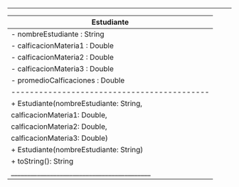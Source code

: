  ____________________________________________
|                 Estudiante                |
|-------------------------------------------|
| - nombreEstudiante : String               |
| - calficacionMateria1 : Double            |
| - calficacionMateria2 : Double            |
| - calficacionMateria3 : Double            |
| - promedioCalficaciones : Double          |
|-------------------------------------------|
| + Estudiante(nombreEstudiante: String,    |
|               calficacionMateria1: Double, |
|               calficacionMateria2: Double, |
|               calficacionMateria3: Double) |
| + Estudiante(nombreEstudiante: String)    |
| + toString(): String                      |
|___________________________________________|
